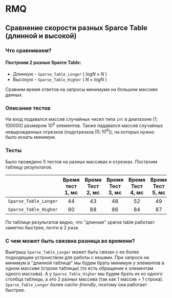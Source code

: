 # RMQ
## Сравнение скорости разных **Sparce Table** (длинной и высокой) 
### Что сравниваем?
#### Построим 2 разные Sparce Table:

- Длинную - ```Sparse_Table_Longer``` ( $logN \times N$ )
- Высокую - ```Sparse_Table_Higher``` ( $N \times logN$ )

Сравним время ответов на запросы минимума на большом массиве данных.

### Описание тестов
На вход подавался массив случайных чисел типа ```int``` в диапазоне $[1;100000]$ размером $10^6$ элементов. Также падавался массив случайных невырожденных отрезков (подотрезков $[0;10^6]$), на которых нужно было искать минимум. 

### Тесты
Было проведено 5 тестов на разных массивах и отрезках. Построим таблицу результатов. 

|                           | Время тест 1, мс | Время Тест 2, мс | Время Тест 3, мс | Время Тест 4, мс | Время Тест 5, мс | Среднее время, мс|
|:-----:                    |:-------:|:-------:|:-------:|:-------:|:-------:|:-------:|
| ```Sparse_Table_Longer``` |    $44$   |    $43$    |    $48$    |    $52$    |    $49$    |    $47.2$    |
| ```Sparse_Table_Higher``` |    $90$    |    $88$    |    $86$    |    $84$    |    $87$    |    $87$    |


По таблице результатов видно, что "длинная" sparse table работает заметно быстрее, почти в 2 раза.  

### С чем может быть связвна разница во времени?

Выигрыш ```Sparse_Table_Longer``` может быть связан с ее более подходящим устроиством для работы с кешами. При запросе на минимум в "длинной таблице" мы будем брать минимум у элементов в одном массиве (строке таблицы) (то есть обращение к элементам одного массива). А у ```Sparse_Table_Higher``` мы будем брать их из одного столбца таблицы, а это 2 разных массива (так как 1 массив = 1 строка). ```Sparse_Table_Longer``` более _cache-friendly_, поэтому она работает быстрее. 
